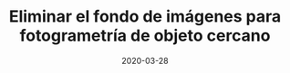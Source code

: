 ---
layout: post
title:  "Eliminar el fondo de imágenes para fotogrametría de objeto cercano"
date:   2020-03-28
categories: [fotogrametria]
---